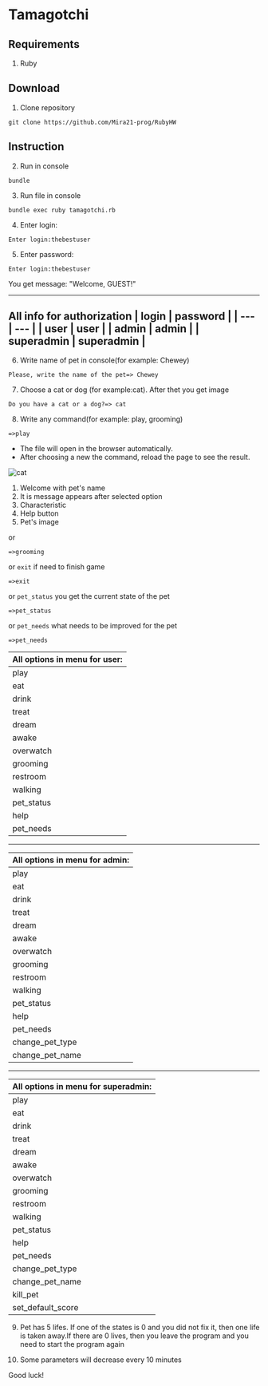 # Tamagotchi

## Requirements


1. Ruby 

## Download
1. Clone repository 
```
git clone https://github.com/Mira21-prog/RubyHW
```
## Instruction
2. Run in console
```
bundle 
```
3. Run file in console 
```
bundle exec ruby tamagotchi.rb
```
4. Enter login: 
```
Enter login:thebestuser
```
5. Enter password: 
```
Enter login:thebestuser
```
You get message: "Welcome, GUEST!"

---
All info for authorization
| login | password |
| --- | --- |
| user | user |
| admin | admin |
| superadmin | superadmin |
---

6. Write name of pet in console(for example: Chewey)

```
Please, write the name of the pet=> Chewey
```
7. Choose a cat or dog (for example:cat). After thet you get image 

```
Do you have a cat or a dog?=> cat
```

8.  Write any command(for example: play, grooming) 

```
=>play
```
- The file will open in the browser automatically. 
- After choosing a new the command, reload the page to see the result.

![cat](http://dl3.joxi.net/drive/2020/11/19/0015/2025/1005545/45/a6785f09ae.jpg)
1. Welcome with pet's name
2. It is message appears after selected option
3. Characteristic  
4. Help button 
5. Pet's image

or 

```
=>grooming
```

or `exit` if need to finish game

```
=>exit
```

or `pet_status` you get the current state of the pet

```
=>pet_status
```
or `pet_needs` what needs to be improved for the pet
```
=>pet_needs
```
|All options in menu for user:| 
|--------------------|
|play|
|eat|
|drink|
|treat|
|dream|
|awake|
|overwatch|
|grooming|
|restroom|
|walking|
|pet_status|
|help|
|pet_needs|
---
|All options in menu for admin:| 
|--------------------|
|play|
|eat|
|drink|
|treat|
|dream|
|awake|
|overwatch|
|grooming|
|restroom|
|walking|
|pet_status|
|help|
|pet_needs|
|change_pet_type|
|change_pet_name|
---
|All options in menu for superadmin:| 
|--------------------|
|play|
|eat|
|drink|
|treat|
|dream|
|awake|
|overwatch|
|grooming|
|restroom|
|walking|
|pet_status|
|help|
|pet_needs|
|change_pet_type|
|change_pet_name|
|kill_pet|
|set_default_score|


9. Pet has 5 lifes. If one of the states is 0 and you did not fix it, then one life is taken away.If there are 0 lives, then you leave the program and you need to start the program again


10. Some parameters will decrease every 10 minutes

Good luck! 



